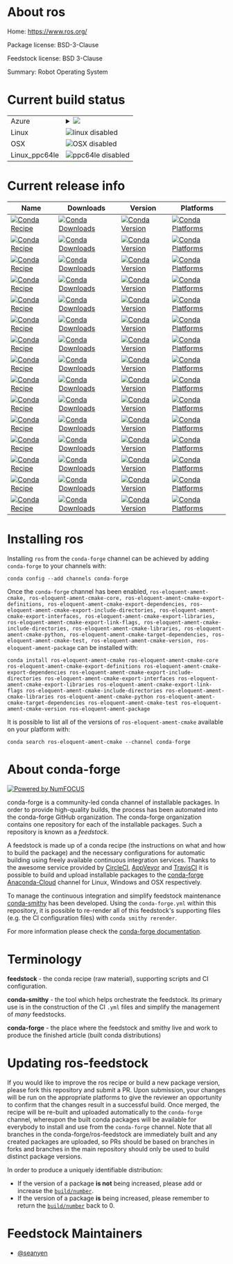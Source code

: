 About ros
=========

Home: https://www.ros.org/

Package license: BSD-3-Clause

Feedstock license: BSD 3-Clause

Summary: Robot Operating System




Current build status
====================


<table>
    
  <tr>
    <td>Azure</td>
    <td>
      <details>
        <summary>
          <a href="https://dev.azure.com/conda-forge/feedstock-builds/_build/latest?definitionId=&branchName=master">
            <img src="https://dev.azure.com/conda-forge/feedstock-builds/_apis/build/status/ros-eloquent-feedstock?branchName=master">
          </a>
        </summary>
        <table>
          <thead><tr><th>Variant</th><th>Status</th></tr></thead>
          <tbody><tr>
              <td>win</td>
              <td>
                <a href="https://dev.azure.com/conda-forge/feedstock-builds/_build/latest?definitionId=&branchName=master">
                  <img src="https://dev.azure.com/conda-forge/feedstock-builds/_apis/build/status/ros-eloquent-feedstock?branchName=master&jobName=win&configuration=win_" alt="variant">
                </a>
              </td>
            </tr>
          </tbody>
        </table>
      </details>
    </td>
  </tr>
  <tr>
    <td>Linux</td>
    <td>
      <img src="https://img.shields.io/badge/linux-disabled-lightgrey.svg" alt="linux disabled">
    </td>
  </tr>
  <tr>
    <td>OSX</td>
    <td>
      <img src="https://img.shields.io/badge/OSX-disabled-lightgrey.svg" alt="OSX disabled">
    </td>
  </tr>
  <tr>
    <td>Linux_ppc64le</td>
    <td>
      <img src="https://img.shields.io/badge/ppc64le-disabled-lightgrey.svg" alt="ppc64le disabled">
    </td>
  </tr>
</table>

Current release info
====================

| Name | Downloads | Version | Platforms |
| --- | --- | --- | --- |
| [![Conda Recipe](https://img.shields.io/badge/recipe-ros--eloquent--ament--cmake-green.svg)](https://anaconda.org/conda-forge/ros-eloquent-ament-cmake) | [![Conda Downloads](https://img.shields.io/conda/dn/conda-forge/ros-eloquent-ament-cmake.svg)](https://anaconda.org/conda-forge/ros-eloquent-ament-cmake) | [![Conda Version](https://img.shields.io/conda/vn/conda-forge/ros-eloquent-ament-cmake.svg)](https://anaconda.org/conda-forge/ros-eloquent-ament-cmake) | [![Conda Platforms](https://img.shields.io/conda/pn/conda-forge/ros-eloquent-ament-cmake.svg)](https://anaconda.org/conda-forge/ros-eloquent-ament-cmake) |
| [![Conda Recipe](https://img.shields.io/badge/recipe-ros--eloquent--ament--cmake--core-green.svg)](https://anaconda.org/conda-forge/ros-eloquent-ament-cmake-core) | [![Conda Downloads](https://img.shields.io/conda/dn/conda-forge/ros-eloquent-ament-cmake-core.svg)](https://anaconda.org/conda-forge/ros-eloquent-ament-cmake-core) | [![Conda Version](https://img.shields.io/conda/vn/conda-forge/ros-eloquent-ament-cmake-core.svg)](https://anaconda.org/conda-forge/ros-eloquent-ament-cmake-core) | [![Conda Platforms](https://img.shields.io/conda/pn/conda-forge/ros-eloquent-ament-cmake-core.svg)](https://anaconda.org/conda-forge/ros-eloquent-ament-cmake-core) |
| [![Conda Recipe](https://img.shields.io/badge/recipe-ros--eloquent--ament--cmake--export--definitions-green.svg)](https://anaconda.org/conda-forge/ros-eloquent-ament-cmake-export-definitions) | [![Conda Downloads](https://img.shields.io/conda/dn/conda-forge/ros-eloquent-ament-cmake-export-definitions.svg)](https://anaconda.org/conda-forge/ros-eloquent-ament-cmake-export-definitions) | [![Conda Version](https://img.shields.io/conda/vn/conda-forge/ros-eloquent-ament-cmake-export-definitions.svg)](https://anaconda.org/conda-forge/ros-eloquent-ament-cmake-export-definitions) | [![Conda Platforms](https://img.shields.io/conda/pn/conda-forge/ros-eloquent-ament-cmake-export-definitions.svg)](https://anaconda.org/conda-forge/ros-eloquent-ament-cmake-export-definitions) |
| [![Conda Recipe](https://img.shields.io/badge/recipe-ros--eloquent--ament--cmake--export--dependencies-green.svg)](https://anaconda.org/conda-forge/ros-eloquent-ament-cmake-export-dependencies) | [![Conda Downloads](https://img.shields.io/conda/dn/conda-forge/ros-eloquent-ament-cmake-export-dependencies.svg)](https://anaconda.org/conda-forge/ros-eloquent-ament-cmake-export-dependencies) | [![Conda Version](https://img.shields.io/conda/vn/conda-forge/ros-eloquent-ament-cmake-export-dependencies.svg)](https://anaconda.org/conda-forge/ros-eloquent-ament-cmake-export-dependencies) | [![Conda Platforms](https://img.shields.io/conda/pn/conda-forge/ros-eloquent-ament-cmake-export-dependencies.svg)](https://anaconda.org/conda-forge/ros-eloquent-ament-cmake-export-dependencies) |
| [![Conda Recipe](https://img.shields.io/badge/recipe-ros--eloquent--ament--cmake--export--include--directories-green.svg)](https://anaconda.org/conda-forge/ros-eloquent-ament-cmake-export-include-directories) | [![Conda Downloads](https://img.shields.io/conda/dn/conda-forge/ros-eloquent-ament-cmake-export-include-directories.svg)](https://anaconda.org/conda-forge/ros-eloquent-ament-cmake-export-include-directories) | [![Conda Version](https://img.shields.io/conda/vn/conda-forge/ros-eloquent-ament-cmake-export-include-directories.svg)](https://anaconda.org/conda-forge/ros-eloquent-ament-cmake-export-include-directories) | [![Conda Platforms](https://img.shields.io/conda/pn/conda-forge/ros-eloquent-ament-cmake-export-include-directories.svg)](https://anaconda.org/conda-forge/ros-eloquent-ament-cmake-export-include-directories) |
| [![Conda Recipe](https://img.shields.io/badge/recipe-ros--eloquent--ament--cmake--export--interfaces-green.svg)](https://anaconda.org/conda-forge/ros-eloquent-ament-cmake-export-interfaces) | [![Conda Downloads](https://img.shields.io/conda/dn/conda-forge/ros-eloquent-ament-cmake-export-interfaces.svg)](https://anaconda.org/conda-forge/ros-eloquent-ament-cmake-export-interfaces) | [![Conda Version](https://img.shields.io/conda/vn/conda-forge/ros-eloquent-ament-cmake-export-interfaces.svg)](https://anaconda.org/conda-forge/ros-eloquent-ament-cmake-export-interfaces) | [![Conda Platforms](https://img.shields.io/conda/pn/conda-forge/ros-eloquent-ament-cmake-export-interfaces.svg)](https://anaconda.org/conda-forge/ros-eloquent-ament-cmake-export-interfaces) |
| [![Conda Recipe](https://img.shields.io/badge/recipe-ros--eloquent--ament--cmake--export--libraries-green.svg)](https://anaconda.org/conda-forge/ros-eloquent-ament-cmake-export-libraries) | [![Conda Downloads](https://img.shields.io/conda/dn/conda-forge/ros-eloquent-ament-cmake-export-libraries.svg)](https://anaconda.org/conda-forge/ros-eloquent-ament-cmake-export-libraries) | [![Conda Version](https://img.shields.io/conda/vn/conda-forge/ros-eloquent-ament-cmake-export-libraries.svg)](https://anaconda.org/conda-forge/ros-eloquent-ament-cmake-export-libraries) | [![Conda Platforms](https://img.shields.io/conda/pn/conda-forge/ros-eloquent-ament-cmake-export-libraries.svg)](https://anaconda.org/conda-forge/ros-eloquent-ament-cmake-export-libraries) |
| [![Conda Recipe](https://img.shields.io/badge/recipe-ros--eloquent--ament--cmake--export--link--flags-green.svg)](https://anaconda.org/conda-forge/ros-eloquent-ament-cmake-export-link-flags) | [![Conda Downloads](https://img.shields.io/conda/dn/conda-forge/ros-eloquent-ament-cmake-export-link-flags.svg)](https://anaconda.org/conda-forge/ros-eloquent-ament-cmake-export-link-flags) | [![Conda Version](https://img.shields.io/conda/vn/conda-forge/ros-eloquent-ament-cmake-export-link-flags.svg)](https://anaconda.org/conda-forge/ros-eloquent-ament-cmake-export-link-flags) | [![Conda Platforms](https://img.shields.io/conda/pn/conda-forge/ros-eloquent-ament-cmake-export-link-flags.svg)](https://anaconda.org/conda-forge/ros-eloquent-ament-cmake-export-link-flags) |
| [![Conda Recipe](https://img.shields.io/badge/recipe-ros--eloquent--ament--cmake--include--directories-green.svg)](https://anaconda.org/conda-forge/ros-eloquent-ament-cmake-include-directories) | [![Conda Downloads](https://img.shields.io/conda/dn/conda-forge/ros-eloquent-ament-cmake-include-directories.svg)](https://anaconda.org/conda-forge/ros-eloquent-ament-cmake-include-directories) | [![Conda Version](https://img.shields.io/conda/vn/conda-forge/ros-eloquent-ament-cmake-include-directories.svg)](https://anaconda.org/conda-forge/ros-eloquent-ament-cmake-include-directories) | [![Conda Platforms](https://img.shields.io/conda/pn/conda-forge/ros-eloquent-ament-cmake-include-directories.svg)](https://anaconda.org/conda-forge/ros-eloquent-ament-cmake-include-directories) |
| [![Conda Recipe](https://img.shields.io/badge/recipe-ros--eloquent--ament--cmake--libraries-green.svg)](https://anaconda.org/conda-forge/ros-eloquent-ament-cmake-libraries) | [![Conda Downloads](https://img.shields.io/conda/dn/conda-forge/ros-eloquent-ament-cmake-libraries.svg)](https://anaconda.org/conda-forge/ros-eloquent-ament-cmake-libraries) | [![Conda Version](https://img.shields.io/conda/vn/conda-forge/ros-eloquent-ament-cmake-libraries.svg)](https://anaconda.org/conda-forge/ros-eloquent-ament-cmake-libraries) | [![Conda Platforms](https://img.shields.io/conda/pn/conda-forge/ros-eloquent-ament-cmake-libraries.svg)](https://anaconda.org/conda-forge/ros-eloquent-ament-cmake-libraries) |
| [![Conda Recipe](https://img.shields.io/badge/recipe-ros--eloquent--ament--cmake--python-green.svg)](https://anaconda.org/conda-forge/ros-eloquent-ament-cmake-python) | [![Conda Downloads](https://img.shields.io/conda/dn/conda-forge/ros-eloquent-ament-cmake-python.svg)](https://anaconda.org/conda-forge/ros-eloquent-ament-cmake-python) | [![Conda Version](https://img.shields.io/conda/vn/conda-forge/ros-eloquent-ament-cmake-python.svg)](https://anaconda.org/conda-forge/ros-eloquent-ament-cmake-python) | [![Conda Platforms](https://img.shields.io/conda/pn/conda-forge/ros-eloquent-ament-cmake-python.svg)](https://anaconda.org/conda-forge/ros-eloquent-ament-cmake-python) |
| [![Conda Recipe](https://img.shields.io/badge/recipe-ros--eloquent--ament--cmake--target--dependencies-green.svg)](https://anaconda.org/conda-forge/ros-eloquent-ament-cmake-target-dependencies) | [![Conda Downloads](https://img.shields.io/conda/dn/conda-forge/ros-eloquent-ament-cmake-target-dependencies.svg)](https://anaconda.org/conda-forge/ros-eloquent-ament-cmake-target-dependencies) | [![Conda Version](https://img.shields.io/conda/vn/conda-forge/ros-eloquent-ament-cmake-target-dependencies.svg)](https://anaconda.org/conda-forge/ros-eloquent-ament-cmake-target-dependencies) | [![Conda Platforms](https://img.shields.io/conda/pn/conda-forge/ros-eloquent-ament-cmake-target-dependencies.svg)](https://anaconda.org/conda-forge/ros-eloquent-ament-cmake-target-dependencies) |
| [![Conda Recipe](https://img.shields.io/badge/recipe-ros--eloquent--ament--cmake--test-green.svg)](https://anaconda.org/conda-forge/ros-eloquent-ament-cmake-test) | [![Conda Downloads](https://img.shields.io/conda/dn/conda-forge/ros-eloquent-ament-cmake-test.svg)](https://anaconda.org/conda-forge/ros-eloquent-ament-cmake-test) | [![Conda Version](https://img.shields.io/conda/vn/conda-forge/ros-eloquent-ament-cmake-test.svg)](https://anaconda.org/conda-forge/ros-eloquent-ament-cmake-test) | [![Conda Platforms](https://img.shields.io/conda/pn/conda-forge/ros-eloquent-ament-cmake-test.svg)](https://anaconda.org/conda-forge/ros-eloquent-ament-cmake-test) |
| [![Conda Recipe](https://img.shields.io/badge/recipe-ros--eloquent--ament--cmake--version-green.svg)](https://anaconda.org/conda-forge/ros-eloquent-ament-cmake-version) | [![Conda Downloads](https://img.shields.io/conda/dn/conda-forge/ros-eloquent-ament-cmake-version.svg)](https://anaconda.org/conda-forge/ros-eloquent-ament-cmake-version) | [![Conda Version](https://img.shields.io/conda/vn/conda-forge/ros-eloquent-ament-cmake-version.svg)](https://anaconda.org/conda-forge/ros-eloquent-ament-cmake-version) | [![Conda Platforms](https://img.shields.io/conda/pn/conda-forge/ros-eloquent-ament-cmake-version.svg)](https://anaconda.org/conda-forge/ros-eloquent-ament-cmake-version) |
| [![Conda Recipe](https://img.shields.io/badge/recipe-ros--eloquent--ament--package-green.svg)](https://anaconda.org/conda-forge/ros-eloquent-ament-package) | [![Conda Downloads](https://img.shields.io/conda/dn/conda-forge/ros-eloquent-ament-package.svg)](https://anaconda.org/conda-forge/ros-eloquent-ament-package) | [![Conda Version](https://img.shields.io/conda/vn/conda-forge/ros-eloquent-ament-package.svg)](https://anaconda.org/conda-forge/ros-eloquent-ament-package) | [![Conda Platforms](https://img.shields.io/conda/pn/conda-forge/ros-eloquent-ament-package.svg)](https://anaconda.org/conda-forge/ros-eloquent-ament-package) |

Installing ros
==============

Installing `ros` from the `conda-forge` channel can be achieved by adding `conda-forge` to your channels with:

```
conda config --add channels conda-forge
```

Once the `conda-forge` channel has been enabled, `ros-eloquent-ament-cmake, ros-eloquent-ament-cmake-core, ros-eloquent-ament-cmake-export-definitions, ros-eloquent-ament-cmake-export-dependencies, ros-eloquent-ament-cmake-export-include-directories, ros-eloquent-ament-cmake-export-interfaces, ros-eloquent-ament-cmake-export-libraries, ros-eloquent-ament-cmake-export-link-flags, ros-eloquent-ament-cmake-include-directories, ros-eloquent-ament-cmake-libraries, ros-eloquent-ament-cmake-python, ros-eloquent-ament-cmake-target-dependencies, ros-eloquent-ament-cmake-test, ros-eloquent-ament-cmake-version, ros-eloquent-ament-package` can be installed with:

```
conda install ros-eloquent-ament-cmake ros-eloquent-ament-cmake-core ros-eloquent-ament-cmake-export-definitions ros-eloquent-ament-cmake-export-dependencies ros-eloquent-ament-cmake-export-include-directories ros-eloquent-ament-cmake-export-interfaces ros-eloquent-ament-cmake-export-libraries ros-eloquent-ament-cmake-export-link-flags ros-eloquent-ament-cmake-include-directories ros-eloquent-ament-cmake-libraries ros-eloquent-ament-cmake-python ros-eloquent-ament-cmake-target-dependencies ros-eloquent-ament-cmake-test ros-eloquent-ament-cmake-version ros-eloquent-ament-package
```

It is possible to list all of the versions of `ros-eloquent-ament-cmake` available on your platform with:

```
conda search ros-eloquent-ament-cmake --channel conda-forge
```


About conda-forge
=================

[![Powered by NumFOCUS](https://img.shields.io/badge/powered%20by-NumFOCUS-orange.svg?style=flat&colorA=E1523D&colorB=007D8A)](http://numfocus.org)

conda-forge is a community-led conda channel of installable packages.
In order to provide high-quality builds, the process has been automated into the
conda-forge GitHub organization. The conda-forge organization contains one repository
for each of the installable packages. Such a repository is known as a *feedstock*.

A feedstock is made up of a conda recipe (the instructions on what and how to build
the package) and the necessary configurations for automatic building using freely
available continuous integration services. Thanks to the awesome service provided by
[CircleCI](https://circleci.com/), [AppVeyor](https://www.appveyor.com/)
and [TravisCI](https://travis-ci.com/) it is possible to build and upload installable
packages to the [conda-forge](https://anaconda.org/conda-forge)
[Anaconda-Cloud](https://anaconda.org/) channel for Linux, Windows and OSX respectively.

To manage the continuous integration and simplify feedstock maintenance
[conda-smithy](https://github.com/conda-forge/conda-smithy) has been developed.
Using the ``conda-forge.yml`` within this repository, it is possible to re-render all of
this feedstock's supporting files (e.g. the CI configuration files) with ``conda smithy rerender``.

For more information please check the [conda-forge documentation](https://conda-forge.org/docs/).

Terminology
===========

**feedstock** - the conda recipe (raw material), supporting scripts and CI configuration.

**conda-smithy** - the tool which helps orchestrate the feedstock.
                   Its primary use is in the construction of the CI ``.yml`` files
                   and simplify the management of *many* feedstocks.

**conda-forge** - the place where the feedstock and smithy live and work to
                  produce the finished article (built conda distributions)


Updating ros-feedstock
======================

If you would like to improve the ros recipe or build a new
package version, please fork this repository and submit a PR. Upon submission,
your changes will be run on the appropriate platforms to give the reviewer an
opportunity to confirm that the changes result in a successful build. Once
merged, the recipe will be re-built and uploaded automatically to the
`conda-forge` channel, whereupon the built conda packages will be available for
everybody to install and use from the `conda-forge` channel.
Note that all branches in the conda-forge/ros-feedstock are
immediately built and any created packages are uploaded, so PRs should be based
on branches in forks and branches in the main repository should only be used to
build distinct package versions.

In order to produce a uniquely identifiable distribution:
 * If the version of a package **is not** being increased, please add or increase
   the [``build/number``](https://conda.io/docs/user-guide/tasks/build-packages/define-metadata.html#build-number-and-string).
 * If the version of a package **is** being increased, please remember to return
   the [``build/number``](https://conda.io/docs/user-guide/tasks/build-packages/define-metadata.html#build-number-and-string)
   back to 0.

Feedstock Maintainers
=====================

* [@seanyen](https://github.com/seanyen/)

